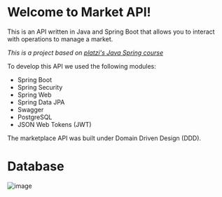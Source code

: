 # Welcome to Market API!

This is an API written in Java and Spring Boot that allows you to interact with operations to manage a market.

*This is a project based on [platzi's Java Spring course](https://platzi.com/cursos/java-spring/ "platzi's Java Spring course")*

To develop this API we used the following modules:

- Spring Boot
- Spring Security
- Spring Web
- Spring Data JPA
- Swagger
- PostgreSQL
- JSON Web Tokens (JWT)

The marketplace API was built under Domain Driven Design (DDD).

# Database

![image](https://user-images.githubusercontent.com/57375735/224459295-4aa8d0c1-0d65-4cb2-b043-7cb8b345ce4e.png)
